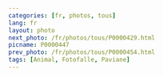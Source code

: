 ```yaml
---
categories: [fr, photos, tous]
lang: fr
layout: photo
next_photo: /fr/photos/tous/P0000429.html
picname: P0000447
prev_photo: /fr/photos/tous/P0000454.html
tags: [Animal, Fotofalle, Paviane]
---
```

